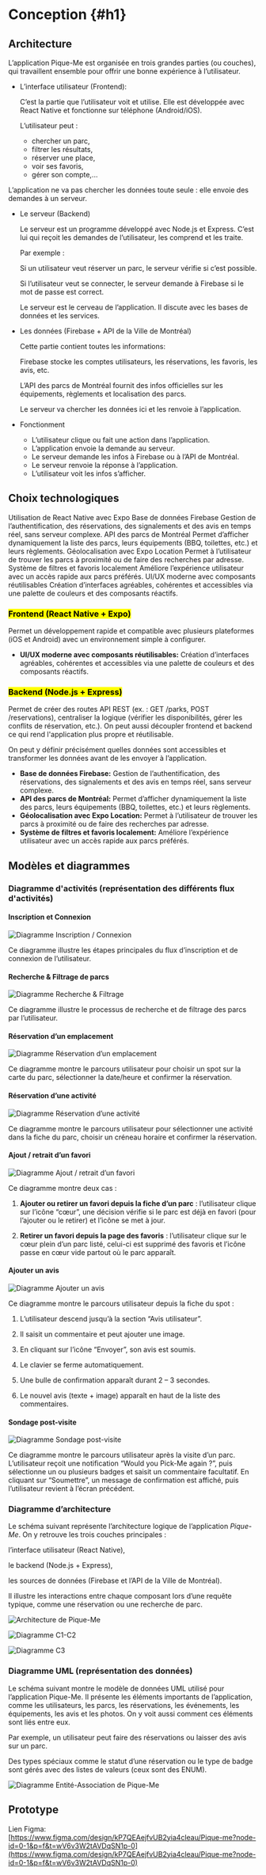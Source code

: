 # Conception {#h1}



## Architecture
L’application Pique-Me est organisée en trois grandes parties (ou couches), qui travaillent ensemble pour offrir une bonne expérience à l’utilisateur.
- L’interface utilisateur (Frontend): 

  C’est la partie que l’utilisateur voit et utilise. Elle est développée avec React Native et fonctionne sur téléphone (Android/iOS).

  L’utilisateur peut :

    - chercher un parc,
    - filtrer les résultats,
    - réserver une place,
    - voir ses favoris,
    - gérer son compte,...
  
 L’application ne va pas chercher les données toute seule : elle envoie des demandes à un serveur.

-  Le serveur (Backend)

   Le serveur est un programme développé avec Node.js et Express.
   C’est lui qui reçoit les demandes de l’utilisateur, les comprend et les traite.

     Par exemple :

     Si un utilisateur veut réserver un parc, le serveur vérifie si c’est possible.

     Si l’utilisateur veut se connecter, le serveur demande à Firebase si le mot de passe est correct.

     Le serveur est le cerveau de l’application. Il discute avec les bases de données et les services.


- Les données (Firebase + API de la Ville de Montréal)

  Cette partie contient toutes les informations:
  
  Firebase stocke les comptes utilisateurs, les réservations, les favoris, les avis, etc.

  L’API des parcs de Montréal fournit des infos officielles sur les équipements, règlements et localisation des parcs.

  Le serveur va chercher les données ici et les renvoie à l’application.


- Fonctionment

   - L’utilisateur clique ou fait une action dans l’application.
   - L’application envoie la demande au serveur.
   - Le serveur demande les infos à Firebase ou à l’API de Montréal.
   - Le serveur renvoie la réponse à l’application.
   - L’utilisateur voit les infos s’afficher.
## Choix technologiques

Utilisation de React Native avec Expo
Base de données Firebase
Gestion de l’authentification, des réservations, des signalements et des avis en temps réel, sans serveur complexe.
API des parcs de Montréal
Permet d’afficher dynamiquement la liste des parcs, leurs équipements (BBQ, toilettes, etc.) et leurs règlements.
Géolocalisation avec Expo Location
Permet à l’utilisateur de trouver les parcs à proximité ou de faire des recherches par adresse.
Système de filtres et favoris localement
Améliore l’expérience utilisateur avec un accès rapide aux parcs préférés.
UI/UX moderne avec composants réutilisables
Création d’interfaces agréables, cohérentes et accessibles via une palette de couleurs et des composants réactifs.
### <mark> Frontend (React Native + Expo)</mark>
Permet un développement rapide et compatible avec plusieurs plateformes (iOS et Android) avec un environnement simple à configurer.

- **UI/UX moderne avec composants réutilisables:** Création d’interfaces agréables, cohérentes et accessibles via une palette de couleurs et des composants réactifs.


### <mark>Backend (Node.js + Express)</mark>
Permet de créer des routes API REST (ex. : GET /parks, POST /reservations), centraliser la logique (vérifier les disponibilités, gérer les conflits de réservation, etc.). On peut aussi découpler frontend et backend ce qui rend l'application plus propre et réutilisable.

On peut y définir précisément quelles données sont accessibles et transformer les données avant de les envoyer à l’application.

- **Base de données Firebase:** Gestion de l’authentification, des réservations, des signalements et des avis en temps réel, sans serveur complexe.
- **API des parcs de Montréal:** Permet d’afficher dynamiquement la liste des parcs, leurs équipements (BBQ, toilettes, etc.) et leurs règlements.
- **Géolocalisation avec Expo Location:** Permet à l’utilisateur de trouver les parcs à proximité ou de faire des recherches par adresse.
- **Système de filtres et favoris localement:** Améliore l’expérience utilisateur avec un accès rapide aux parcs préférés.


## Modèles et diagrammes

### Diagramme d'activités (représentation des différents  flux d'activités)

#### Inscription et Connexion

![Diagramme Inscription / Connexion](diagrammes/Inscription_Connexion.svg)

Ce diagramme illustre les étapes principales du flux d’inscription et de connexion de l’utilisateur.

#### Recherche & Filtrage de parcs

![Diagramme Recherche & Filtrage](diagrammes/Recherche_Filtrage_Parcs.svg)

Ce diagramme illustre le processus de recherche et de filtrage des parcs par l’utilisateur.

#### Réservation d’un emplacement

![Diagramme Réservation d’un emplacement](diagrammes/Reservation_d_un_emplacement.svg)

Ce diagramme montre le parcours utilisateur pour choisir un spot sur la carte du parc, sélectionner la date/heure et confirmer la réservation.

#### Réservation d’une activité

![Diagramme Réservation d’une activité](diagrammes/Reservation_Activite.svg)

Ce diagramme montre le parcours utilisateur pour sélectionner une activité dans la fiche du parc, choisir un créneau horaire et confirmer la réservation.

#### Ajout / retrait d’un favori

![Diagramme Ajout / retrait d’un favori](diagrammes/Ajout_retrait_d_un_favori.svg)

Ce diagramme montre deux cas :

1. **Ajouter ou retirer un favori depuis la fiche d’un parc** : l’utilisateur clique sur l’icône “cœur”, une décision vérifie si le parc est déjà en favori (pour l’ajouter ou le retirer) et l’icône se met à jour.

2. **Retirer un favori depuis la page des favoris** : l’utilisateur clique sur le cœur plein d’un parc listé, celui-ci est supprimé des favoris et l’icône passe en cœur vide partout où le parc apparaît.

#### Ajouter un avis

![Diagramme Ajouter un avis](diagrammes/Ajouter_un_avis_spot.svg)

Ce diagramme montre le parcours utilisateur depuis la fiche du spot :

1. L’utilisateur descend jusqu’à la section “Avis utilisateur”.

2. Il saisit un commentaire et peut ajouter une image.

3. En cliquant sur l’icône “Envoyer”, son avis est soumis.

4. Le clavier se ferme automatiquement.

5. Une bulle de confirmation apparaît durant 2 – 3 secondes.

6. Le nouvel avis (texte + image) apparaît en haut de la liste des commentaires.

#### Sondage post-visite

![Diagramme Sondage post-visite](diagrammes/Sondage_post_visite.svg)

Ce diagramme montre le parcours utilisateur après la visite d’un parc. L’utilisateur reçoit une notification “Would you Pick-Me again ?”, puis sélectionne un ou plusieurs badges et saisit un commentaire facultatif. En cliquant sur “Soumettre”, un message de confirmation est affiché, puis l’utilisateur revient à l’écran précédent.

### Diagramme d’architecture

Le schéma suivant représente l’architecture logique de l’application *Pique-Me*. On y retrouve les trois couches principales :

l’interface utilisateur (React Native), 

le backend (Node.js + Express), 

les sources de données (Firebase et l’API de la Ville de Montréal). 

Il illustre les interactions entre chaque composant lors d’une requête typique, comme une réservation ou 
une recherche de parc.

![Architecture de Pique-Me](diagrammes/architecture.svg)

![Diagramme C1-C2](diagrammes/c1-c2.svg)

![Diagramme C3](diagrammes/c3.svg)

### Diagramme UML (représentation des données)
Le schéma suivant montre le modèle de données UML utilisé pour l’application Pique-Me.
Il présente les éléments importants de l’application, comme les utilisateurs, les parcs, les réservations, les événements, les équipements, les avis et les photos.
On y voit aussi comment ces éléments sont liés entre eux. 

Par exemple, un utilisateur peut faire des réservations ou laisser des avis sur un parc.

Des types spéciaux comme le statut d’une réservation ou le type de badge sont gérés avec des listes de valeurs (ceux sont des ENUM).

![Diagramme Entité-Association de Pique-Me](diagrammes/donnee.svg)


## Prototype

Lien Figma: [https://www.figma.com/design/kP7QEAejfvUB2yia4cleau/Pique-me?node-id=0-1&p=f&t=wV6v3W2tAVDqSN1p-0](https://www.figma.com/design/kP7QEAejfvUB2yia4cleau/Pique-me?node-id=0-1&p=f&t=wV6v3W2tAVDqSN1p-0)
